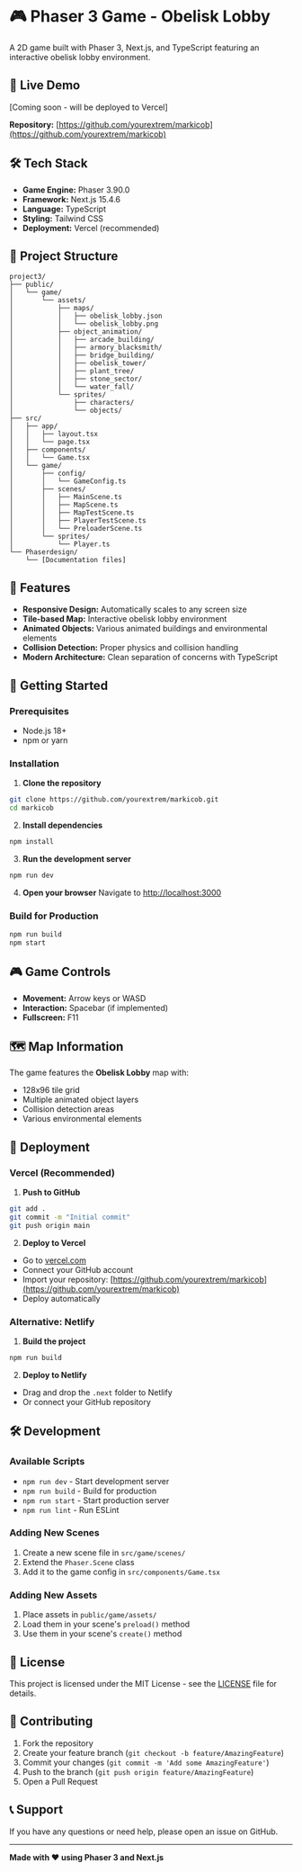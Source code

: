 # 🎮 Phaser 3 Game - Obelisk Lobby

A 2D game built with Phaser 3, Next.js, and TypeScript featuring an interactive obelisk lobby environment.

## 🚀 Live Demo

[Coming soon - will be deployed to Vercel]

**Repository:** [https://github.com/yourextrem/markicob](https://github.com/yourextrem/markicob)

## 🛠️ Tech Stack

- **Game Engine:** Phaser 3.90.0
- **Framework:** Next.js 15.4.6
- **Language:** TypeScript
- **Styling:** Tailwind CSS
- **Deployment:** Vercel (recommended)

## 📁 Project Structure

```
project3/
├── public/
│   └── game/
│       └── assets/
│           ├── maps/
│           │   ├── obelisk_lobby.json
│           │   └── obelisk_lobby.png
│           ├── object_animation/
│           │   ├── arcade_building/
│           │   ├── armory_blacksmith/
│           │   ├── bridge_building/
│           │   ├── obelisk_tower/
│           │   ├── plant_tree/
│           │   ├── stone_sector/
│           │   └── water_fall/
│           └── sprites/
│               ├── characters/
│               └── objects/
├── src/
│   ├── app/
│   │   ├── layout.tsx
│   │   └── page.tsx
│   ├── components/
│   │   └── Game.tsx
│   └── game/
│       ├── config/
│       │   └── GameConfig.ts
│       ├── scenes/
│       │   ├── MainScene.ts
│       │   ├── MapScene.ts
│       │   ├── MapTestScene.ts
│       │   ├── PlayerTestScene.ts
│       │   └── PreloaderScene.ts
│       └── sprites/
│           └── Player.ts
└── Phaserdesign/
    └── [Documentation files]
```

## 🎯 Features

- **Responsive Design:** Automatically scales to any screen size
- **Tile-based Map:** Interactive obelisk lobby environment
- **Animated Objects:** Various animated buildings and environmental elements
- **Collision Detection:** Proper physics and collision handling
- **Modern Architecture:** Clean separation of concerns with TypeScript

## 🚀 Getting Started

### Prerequisites

- Node.js 18+ 
- npm or yarn

### Installation

1. **Clone the repository**
```bash
git clone https://github.com/yourextrem/markicob.git
cd markicob
```

2. **Install dependencies**
```bash
npm install
```

3. **Run the development server**
```bash
npm run dev
```

4. **Open your browser**
Navigate to [http://localhost:3000](http://localhost:3000)

### Build for Production

```bash
npm run build
npm start
```

## 🎮 Game Controls

- **Movement:** Arrow keys or WASD
- **Interaction:** Spacebar (if implemented)
- **Fullscreen:** F11

## 🗺️ Map Information

The game features the **Obelisk Lobby** map with:
- 128x96 tile grid
- Multiple animated object layers
- Collision detection areas
- Various environmental elements

## 🚀 Deployment

### Vercel (Recommended)

1. **Push to GitHub**
```bash
git add .
git commit -m "Initial commit"
git push origin main
```

2. **Deploy to Vercel**
- Go to [vercel.com](https://vercel.com)
- Connect your GitHub account
- Import your repository: [https://github.com/yourextrem/markicob](https://github.com/yourextrem/markicob)
- Deploy automatically

### Alternative: Netlify

1. **Build the project**
```bash
npm run build
```

2. **Deploy to Netlify**
- Drag and drop the `.next` folder to Netlify
- Or connect your GitHub repository

## 🛠️ Development

### Available Scripts

- `npm run dev` - Start development server
- `npm run build` - Build for production
- `npm run start` - Start production server
- `npm run lint` - Run ESLint

### Adding New Scenes

1. Create a new scene file in `src/game/scenes/`
2. Extend the `Phaser.Scene` class
3. Add it to the game config in `src/components/Game.tsx`

### Adding New Assets

1. Place assets in `public/game/assets/`
2. Load them in your scene's `preload()` method
3. Use them in your scene's `create()` method

## 📝 License

This project is licensed under the MIT License - see the [LICENSE](LICENSE) file for details.

## 🤝 Contributing

1. Fork the repository
2. Create your feature branch (`git checkout -b feature/AmazingFeature`)
3. Commit your changes (`git commit -m 'Add some AmazingFeature'`)
4. Push to the branch (`git push origin feature/AmazingFeature`)
5. Open a Pull Request

## 📞 Support

If you have any questions or need help, please open an issue on GitHub.

---

**Made with ❤️ using Phaser 3 and Next.js**
